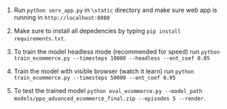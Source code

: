 1. Run `python serv_app.py` in `\static` directory and make sure web app is running in `http://localhost:8080`

2. Make sure to install all depedencies by typing `pip install requirements.txt`.

3. To train the model headless mode (recommended for speed) run `python train_ecommerce.py --timesteps 10000 --headless --ent_coef 0.05`

4. Train the model with visible browser (watch it learn) run `python train_ecommerce.py --timesteps 50000 --ent_coef 0.05`

5. To test the trained model `python eval_ecommerce.py --model_path models/ppo_advanced_ecommerce_final.zip --episodes 5 --render`.


